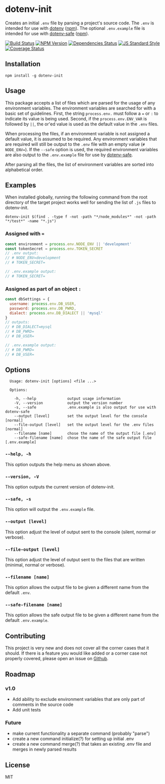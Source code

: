 
# dotenv-init

<!-- <img src="https://raw.githubusercontent.com/motdotla/dotenv/master/dotenv.png" alt="dotenv" /> -->

Creates an initial `.env` file by parsing a project's source code. The `.env` is intended for use with [dotenv][dotenv] ([npm][npm-dotenv]). The optional `.env.example` file is intended for use with [dotenv-safe][dotenv-safe] ([npm][npm-dotenv-safe]).

[![Build Status](https://img.shields.io/travis/meanjoe45/dotenv-init/master.svg?style=flat-square)](https://travis-ci.org/meanjoe45/dotenv-init)
[![NPM Version](https://img.shields.io/npm/v/dotenv-init.svg?style=flat-square)](https://www.npmjs.com/package/dotenv-init)
[![Dependencies Status](https://img.shields.io/david/meanjoe45/dotenv-init/master.svg?style=flat-square)](https://david-dm.org/meanjoe45/dotenv-init)
[![JS Standard Style](https://img.shields.io/badge/code%20style-standard-brightgreen.svg?style=flat-square)](https://github.com/feross/standard)
[![Coverage Status](https://img.shields.io/coveralls/meanjoe45/dotenv-init/master.svg?style=flat-square)](https://coveralls.io/github/meanjoe45/dotenv-init)

## Installation

```
npm install -g dotenv-init
```

## Usage

This package accepts a list of files which are parsed for the usage of any environment variables. The environment variables are searched for with a basic set of guidelines. First, the string `process.env.` must follow a `=` or `:` to indicate its value is being used. Second, if the `process.env.ENV_VAR` is followed by `||`, the or'ed value is used as the default value in the `.env` files.

When processing the files, if an environment variable is not assigned a default value, it is assumed to be required. Any environment variables that are required will still be output to the `.env` file with an empty value (`# NODE_ENV=`). If the `--safe` option is used, the required environment variables are also output to the `.env.example` file for use by [dotenv-safe][dotenv-safe].

After parsing all the files, the list of environment variables are sorted into alphabetical order.

## Examples

When installed globally, running the following command from the root directory of the target project works well for sending the list of `.js` files to dotenv-init.

```
dotenv-init $(find . -type f -not -path "*/node_modules*" -not -path "*/test*" -name "*.js")
```

### Assigned with `=`

```javascript
const environment = process.env.NODE_ENV || 'development'
const tokenSecret = process.env.TOKEN_SECRET
// .env output:
// # NODE_ENV=development
// # TOKEN_SECRET=

// .env.example output:
// # TOKEN_SECRET=
```

### Assigned as part of an object `:`

```javascript
const dbSettings = {
  username: process.env.DB_USER,
  password: process.env.DB_PWRD,
  dialect: process.env.DB_DIALECT || 'mysql'
}
// outputs:
// # DB_DIALECT=mysql
// # DB_PWRD=
// # DB_USER=

// .env.example output:
// # DB_PWRD=
// # DB_USER=
```

## Options

```
  Usage: dotenv-init [options] <file ...>

  Options:

    -h, --help              output usage information
    -V, --version           output the version number
    -s, --safe              .env.example is also output for use with dotenv-safe
    --output [level]        set the output level for the console [normal]
    --file-output [level]   set the output level for the .env files [normal]
    --filename [name]       chose the name of the output file [.env]
    --safe-filename [name]  chose the name of the safe output file [.env.example]
```

### `--help, -h`

This option outputs the help menu as shown above.

### `--version, -V`

This option outputs the current version of dotenv-init.

### `--safe, -s`

This option will output the `.env.example` file.

### `--output [level]`

This option adjust the level of output sent to the console (silent, normal or verbose).

### `--file-output [level]`

This option adjust the level of output sent to the files that are written (minimal, normal or verbose).

### `--filename [name]`

This option allows the output file to be given a different name from the default `.env`.

### `--safe-filename [name]`

This option allows the safe output file to be given a different name from the default `.env.example`.

## Contributing

This project is very new and does not cover all the corner cases that it should. If there is a feature you would like added or a corner case not properly covered, please open an issue on [Github][repo-issues].

## Roadmap

### v1.0
- Add ability to exclude environment variables that are only part of comments in the source code
- Add unit tests

### Future
- make current functionality a separate command (probably "parse")
- create a new command initialize(?) for setting up initial .env
- create a new command merge(?) that takes an existing .env file and merges in newly parsed results

## License

MIT

[repo-issues]: https://github.com/meanjoe45/dotenv-init/issues
[dotenv]: https://github.com/motdotla/dotenv
[dotenv-safe]: https://github.com/rolodato/dotenv-safe
[npm-dotenv]: https://www.npmjs.com/package/dotenv
[npm-dotenv-safe]: https://www.npmjs.com/package/dotenv-safe

